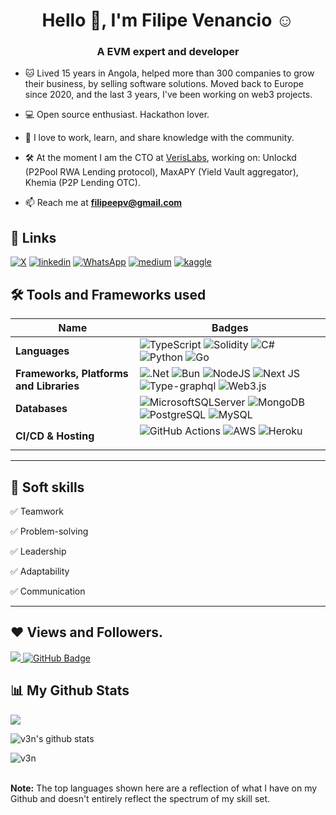 <h1 align="center">Hello 👋, I'm Filipe Venancio ☺</h1>
<h3 align="center">A EVM expert and developer</h3>

- 🐱 Lived 15 years in Angola, helped more than 300 companies to grow their business, by selling software solutions. 
Moved back to Europe since 2020, and the last 3 years, I've been working on web3 projects.

- 💻 Open source enthusiast. Hackathon lover.

- 💎 I love to work, learn, and share knowledge with the community.

- 🛠️ At the moment I am the CTO at [VerisLabs](https://www.linkedin.com/company/verislabs/), working on: Unlockd (P2Pool RWA Lending protocol), MaxAPY (Yield Vault aggregator), Khemia (P2P Lending OTC).

- 📫 Reach me at **filipeepv@gmail.com**


## 🔗 Links
[![X](https://img.shields.io/badge/X-%23000000.svg?style=for-the-badge&logo=X&logoColor=white)](https://x.com/filipeV3nancio) 
[![linkedin](https://img.shields.io/badge/linkedin-0A66C2?style=for-the-badge&logo=linkedin&logoColor=white)](https://www.linkedin.com/in/fepvenancio/)
[![WhatsApp](https://img.shields.io/badge/WhatsApp-25D366?style=for-the-badge&logo=whatsapp&logoColor=white)](https://wa.me/447393393071)
[![medium](https://img.shields.io/badge/medium-fff?style=for-the-badge&logo=medium&logoColor=black)](https://medium.com/@v3n)
[![kaggle](![Kaggle](https://img.shields.io/badge/Kaggle-035a7d?style=for-the-badge&logo=kaggle&logoColor=white))](https://www.kaggle.com/fvenancio)

## 🛠 Tools and Frameworks used

Name | Badges
--- | --- 
**Languages**  |  ![TypeScript](https://img.shields.io/badge/typescript-%23007ACC.svg?style=for-the-badge&logo=typescript&logoColor=white) ![Solidity](https://img.shields.io/badge/Solidity-%23363636.svg?style=for-the-badge&logo=solidity&logoColor=white) ![C#](https://img.shields.io/badge/c%23-%23239120.svg?style=for-the-badge&logo=csharp&logoColor=white) ![Python](https://img.shields.io/badge/python-%2300f.svg?style=for-the-badge&logo=python&logoColor=white) ![Go](https://img.shields.io/badge/go-%2300ADD8.svg?style=for-the-badge&logo=go&logoColor=white)
**Frameworks, Platforms and Libraries** | ![.Net](https://img.shields.io/badge/.NET-5C2D91?style=for-the-badge&logo=.net&logoColor=white) ![Bun](https://img.shields.io/badge/Bun-%23000000.svg?style=for-the-badge&logo=bun&logoColor=white) ![NodeJS](https://img.shields.io/badge/node.js-6DA55F?style=for-the-badge&logo=node.js&logoColor=white) ![Next JS](https://img.shields.io/badge/Next-black?style=for-the-badge&logo=next.js&logoColor=white) ![Type-graphql](https://img.shields.io/badge/-TypeGraphQL-%23C04392?style=for-the-badge) ![Web3.js](https://img.shields.io/badge/web3.js-F16822?style=for-the-badge&logo=web3.js&logoColor=white)
**Databases**  | ![MicrosoftSQLServer](https://img.shields.io/badge/Microsoft%20SQL%20Server-CC2927?style=for-the-badge&logo=microsoft%20sql%20server&logoColor=white) ![MongoDB](https://img.shields.io/badge/MongoDB-%234ea94b.svg?style=for-the-badge&logo=mongodb&logoColor=white) ![PostgreSQL](https://img.shields.io/badge/postgresql-%23039BE5.svg?style=for-the-badge&logo=postgresql) ![MySQL](https://img.shields.io/badge/mysql-%2300f.svg?style=for-the-badge&logo=mysql&logoColor=white)
**CI/CD & Hosting**   | ![GitHub Actions](https://img.shields.io/badge/github%20actions-%232671E5.svg?style=for-the-badge&logo=githubactions&logoColor=white) ![AWS](https://img.shields.io/badge/AWS-%23FF9900.svg?style=for-the-badge&logo=amazon-aws&logoColor=white) ![Heroku](https://img.shields.io/badge/heroku-%23430098.svg?style=for-the-badge&logo=heroku&logoColor=white) </p> 

<hr>

## 👔 Soft skills

✅ Teamwork

✅ Problem-solving 

✅ Leadership

✅ Adaptability

✅ Communication

<hr>

## ❤ Views and Followers.

<a href="https://github.com/fepvenancio/github-profile-views-counter">
    <img src="https://komarev.com/ghpvc/?username=fepvenancio">
</a>
<a href="https://github.com/fepvenancio?tab=followers"><img src="https://img.shields.io/github/followers/fepvenancio?label=Followers&style=social" alt="GitHub Badge"></a>


 <br>

## 📊 My Github Stats

<p><img align="center" src="https://github-readme-stats.vercel.app/api/top-langs/?username=fepvenancio&layout=compact&theme=dark&hide_border=false" /></p>
<p><img align="center" src="https://github-readme-stats.vercel.app/api?username=fepvenancio&show_icons=true&include_all_commits=true&count_private=true&layout=compact&theme=dark&hide_border=false&border_radius=2&hide=contribs" alt="v3n's github stats" /></p>

<p><img align="center" src="https://github-readme-streak-stats.herokuapp.com/?user=fepvenancio&theme=dark" alt="v3n" /></p>
<br/>
<b>Note:</b> The top languages shown here are a reflection of what I have on my Github and doesn't entirely reflect the spectrum of my skill set.

<br/>


